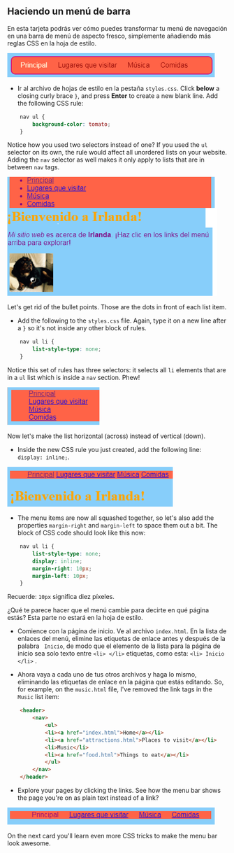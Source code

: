 ## Haciendo un menú de barra

En esta tarjeta podrás ver cómo puedes transformar tu menú de navegación en una barra de menú de aspecto fresco, simplemente añadiendo más reglas CSS en la hoja de estilo.

![Example of a menu bar](images/egCoolMenuBar.png)

- Ir al archivo de hojas de estilo en la pestaña `styles.css`. Click **below** a closing curly brace `}`, and press **Enter** to create a new blank line. Add the following CSS rule:

```css
    nav ul {
        background-color: tomato;
    }
```

Notice how you used two selectors instead of one? If you used the `ul` selector on its own, the rule would affect all unordered lists on your website. Adding the `nav` selector as well makes it only apply to lists that are in between `nav` tags.

![List with red background](images/egMenuBarFirstStyle.png)

Let's get rid of the bullet points. Those are the dots in front of each list item.

- Add the following to the `styles.css` file. Again, type it on a new line after a `}` so it's not inside any other block of rules.

```css
    nav ul li {
        list-style-type: none;
    }
```

Notice this set of rules has three selectors: it selects all `li` elements that are in a `ul` list which is inside a `nav` section. Phew!

![List with bullet points removed](images/egMenuBarNoBullets.png)

Now let's make the list horizontal (across) instead of vertical (down).

- Inside the new CSS rule you just created, add the following line: `display: inline;`.

![](images/egMenuBarInline.png)

- The menu items are now all squashed together, so let's also add the properties `margin-right` and `margin-left` to space them out a bit. The block of CSS code should look like this now:

```css
    nav ul li {
        list-style-type: none;
        display: inline;
        margin-right: 10px;
        margin-left: 10px;
    }
```

Recuerde: `10px` significa diez píxeles.

¿Qué te parece hacer que el menú cambie para decirte en qué página estás? Esta parte no estará en la hoja de estilo.

- Comience con la página de inicio. Ve al archivo `index.html`. En la lista de enlaces del menú, elimine las etiquetas de enlace antes y después de la palabra ` Inicio`, de modo que el elemento de la lista para la página de inicio sea solo texto entre `<li> </li>` etiquetas, como esta: `<li> Inicio </li>` .

- Ahora vaya a cada uno de tus otros archivos y haga lo mismo, eliminando las etiquetas de enlace en la página que estás editando. So, for example, on the `music.html` file, I've removed the link tags in the `Music` list item:

```html
    <header>
        <nav>
            <ul>
            <li><a href="index.html">Home</a></li>
            <li><a href="attractions.html">Places to visit</a></li>
            <li>Music</li>
            <li><a href="food.html">Things to eat</a></li>
            </ul>
        </nav>
    </header>
```

- Explore your pages by clicking the links. See how the menu bar shows the page you're on as plain text instead of a link? 

![Example of menu bar highlighting current page](images/egMenuBarOnPage.png)

On the next card you'll learn even more CSS tricks to make the menu bar look awesome.